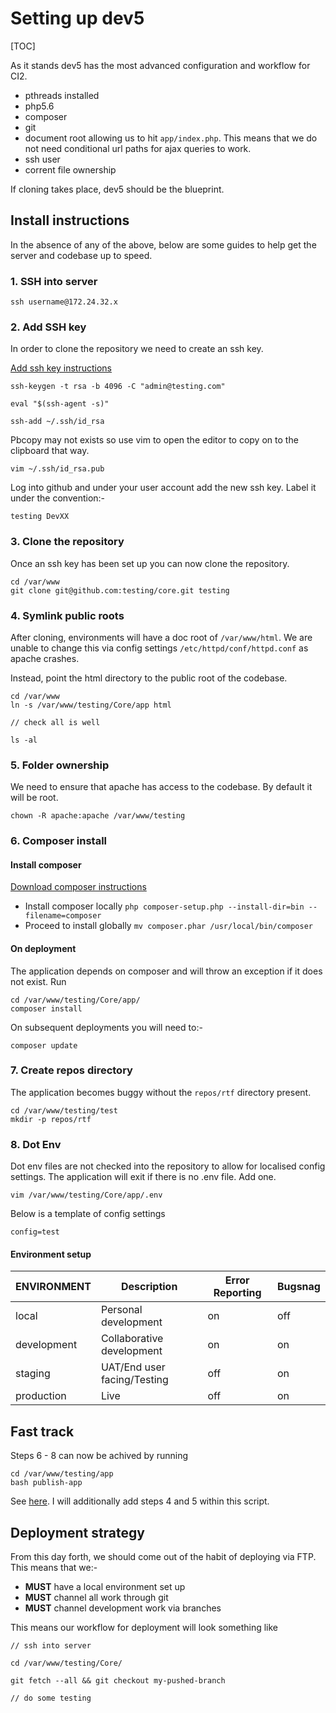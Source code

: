 # Setting up dev5

[TOC]

As it stands dev5 has the most advanced configuration and workflow for CI2.

- pthreads installed
- php5.6
- composer
- git
- document root allowing us to hit `app/index.php`. This means that we do not need conditional url paths for ajax queries to work.
- ssh user
- corrent file ownership

If cloning takes place, dev5 should be the blueprint.


## Install instructions
In the absence of any of the above, below are some guides to help get the server and codebase up to speed.


### 1. SSH into server 

	ssh username@172.24.32.x
	
### 2. Add SSH key

In order to clone the repository we need to create an ssh key.

[Add ssh key instructions](https://help.github.com/articles/generating-a-new-ssh-key-and-adding-it-to-the-ssh-agent/)


	ssh-keygen -t rsa -b 4096 -C "admin@testing.com"
	
	eval "$(ssh-agent -s)"
	
	ssh-add ~/.ssh/id_rsa
	

Pbcopy may not exists so use vim to open the editor to copy on to the clipboard that way.
	
	vim ~/.ssh/id_rsa.pub
	
Log into github and under your user account add the new ssh key. Label it under the convention:-

	testing DevXX
	
### 3. Clone the repository

Once an ssh key has been set up you can now clone the repository.

	cd /var/www
	git clone git@github.com:testing/core.git testing


### 4. Symlink public roots

After cloning, environments will have a doc root of `/var/www/html`. We are unable to change this via config settings `/etc/httpd/conf/httpd.conf` as apache crashes.

Instead, point the html directory to the public root of the codebase. 

	cd /var/www
	ln -s /var/www/testing/Core/app html
	
	// check all is well
	
	ls -al
	
### 5. Folder ownership

We need to ensure that apache has access to the codebase. By default it will be root.

	chown -R apache:apache /var/www/testing

### 6. Composer install

#### Install composer

[Download composer instructions](https://getcomposer.org/download/)

- Install composer locally `php composer-setup.php --install-dir=bin --filename=composer`
- Proceed to install globally `mv composer.phar /usr/local/bin/composer`


#### On deployment

The application depends on composer and will throw an exception if it does not exist. Run 

	cd /var/www/testing/Core/app/
	composer install
	
On subsequent deployments you will need to:-

	composer update
	

### 7. Create repos directory

The application becomes buggy without the `repos/rtf` directory present. 

	cd /var/www/testing/test
	mkdir -p repos/rtf
	

### 8. Dot Env

Dot env files are not checked into the repository to allow for localised config settings. The application will exit if there is no .env file. Add one.

	vim /var/www/testing/Core/app/.env

Below is a template of config settings

	config=test
	

#### Environment setup
	
| ENVIRONMENT | Description | Error Reporting | Bugsnag |
|---|---|---|---|
| local | Personal development | on | off |
| development | Collaborative development | on | on |
| staging | UAT/End user facing/Testing | off | on |
| production | Live | off | on |


## Fast track

Steps 6 - 8 can now be achived by running 

	cd /var/www/testing/app
	bash publish-app

See [here](https://github.com/testing/core/pull/38). I will additionally add steps 4 and 5 within this script. 

## Deployment strategy

From this day forth, we should come out of the habit of deploying via FTP. This means that we:-

- **MUST** have a local environment set up
- **MUST** channel all work through git
- **MUST** channel development work via branches

This means our workflow for deployment will look something like

	// ssh into server
	
	cd /var/www/testing/Core/
	
	git fetch --all && git checkout my-pushed-branch
  
	// do some testing 
  